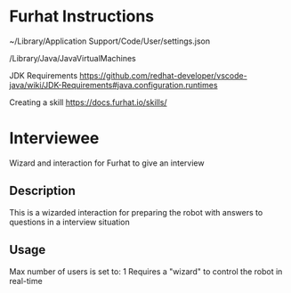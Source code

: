 # Furhat Instructions
~/Library/Application Support/Code/User/settings.json


/Library/Java/JavaVirtualMachines

JDK Requirements
https://github.com/redhat-developer/vscode-java/wiki/JDK-Requirements#java.configuration.runtimes

Creating a skill
https://docs.furhat.io/skills/

# Interviewee
Wizard and interaction for Furhat to give an interview

## Description
This is a wizarded interaction for preparing the robot with answers to questions in a interview situation

## Usage
Max number of users is set to: 1
Requires a "wizard" to control the robot in real-time

